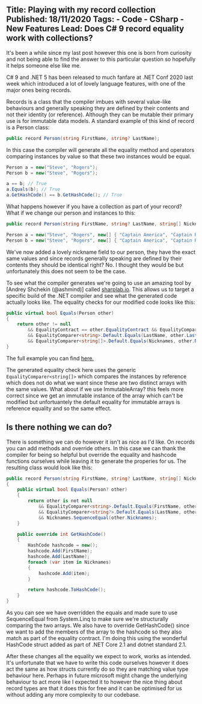 Title: Playing with my record collection
Published: 18/11/2020
Tags: 
    - Code 
    - CSharp
    - New Features
Lead: Does C# 9 record equality work with collections?
---

It's been a while since my last post however this one is born from curiosity and not being able to find the answer to this particular question so hopefully it helps someone else like me.

C# 9 and .NET 5 has been released to much fanfare at .NET Conf 2020 last week which introduced a lot of lovely language features, with one of the major ones being records.

Records is a class that the compiler imbues with several value-like behaviours and generally speaking they are defined by their contents and not their identity (or reference). 
Although they can be mutable their primary use is for immutable data models.
A standard example of this kind of record is a Person class:
```cs
public record Person(string FirstName, string? LastName);
```

In this case the compiler will generate all the equality method and operators comparing instances by value so that these two instances would be equal.
```cs
Person a = new("Steve", "Rogers");
Person b = new("Steve", "Rogers");

a == b; // True
a.Equals(b); // True
a.GetHashCode() == b.GetHashCode(); // True
```

What happens however if you have a collection as part of your record? What if we change our person and instances to this:
```cs
public record Person(string FirstName, string? LastName, string[] Nicknames);

Person a = new("Steve", "Rogers", new[] { "Captain America", "Captain Rogers" });
Person b = new("Steve", "Rogers", new[] { "Captain America", "Captain Rogers" });
```

We've now added a lovely nickname field to our person, they have the exact same values and since records generally speaking are defined by their contents they should be identical right? No. I thought they would be but unfortunately this does not seem to be the case.

To see what the compiler generates we're going to use an amazing tool by [Andrey Shchekin (@ashmind)] called [sharplab.io](https://sharplab.io).
This allows us to target a specific build of the .NET compiler and see what the generated code actually looks like.
The equality checks for our modified code looks like this:
```cs
public virtual bool Equals(Person other)
{
    return other != null 
	    && EqualityContract == other.EqualityContract && EqualityComparer<string>.Default.Equals(FirstName, other.FirstName) 
	    && EqualityComparer<string>.Default.Equals(LastName, other.LastName) 
	    && EqualityComparer<string[]>.Default.Equals(Nicknames, other.Nicknames);
}
```
The full example you can find [here.](https://sharplab.io/#v2:EYLgZgpghgLgrgJwgZwLQGMD2A3KCCWUAdjKkvAkcgDQAmIA1AD4ACATAIwCwAULywGYABEiwJaQgAoQEyTEQAULDgAYhAMXyyYAOSgBbCNSHKVAfiEAZKMl0GjJ1QG0AukJ350AayL3kASgBuXl5fQ2QAByh0CEcAOgAlOBJ8QziAYUx9CPwAGxkAZRlsTxReAG9eIWqTYXYhAElkAFEADxgZX1yGonwYcoBfXgGgA=)

The generated equality check here uses the generic `EqualityComparer<string[]>` which compares the instances by reference which does not do what we want since these are two distinct arrays with the same values.
What about if we use ImmutableArray<string>? this feels more correct since we get an immutable instance of the array which can't be modified but unfortuantely the default equality for immutable arrays is reference equality and so the same effect.

## Is there nothing we can do?
There is something we can do however it isn't as nice as I'd like. On records you can add methods and override others. 
In this case we can thank the compiler for being so helpful but override the equality and hashcode functions ourselves while leaving it to generate the properies for us.
The resulting class would look like this:
```cs
public record Person(string FirstName, string? LastName, string[] Nicknames)
{
    public virtual bool Equals(Person? other)
    {
        return other is not null
            && EqualityComparer<string>.Default.Equals(FirstName, other.FirstName)
            && EqualityComparer<string?>.Default.Equals(LastName, other.LastName)
            && Nicknames.SequenceEqual(other.Nicknames);
    }

    public override int GetHashCode()
    {
        HashCode hashcode = new();
        hashcode.Add(FirstName);
        hashcode.Add(LastName);
        foreach (var item in Nicknames)
        {
            hashcode.Add(item);
        }

        return hashcode.ToHashCode();
    }
}
```

As you can see we have overridden the equals and made sure to use SequenceEqual from System.Linq to make sure we're structurally comparing the two arrays.
We also have to override GetHashCode() since we want to add the members of the array to the hashcode so they also match as part of the equality contract.
I'm doing this using the wonderful HashCode struct added as part of .NET Core 2.1 and dotnet standard 2.1.

After these changes all the equality we expect to work, works as intended.
It's unfortunate that we have to write this code ourselves however it does act the same as how structs currently do so they are matching value type behaviour here.
Perhaps in future microsoft might change the underlying behaviour to act more like I expected it to however the nice thing about record types are that it does this for free and it can be optimised for us without adding any more complexity to our codebase.
